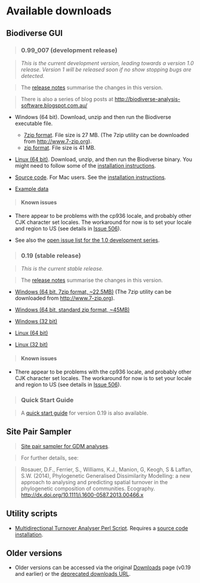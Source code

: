 # Available downloads #




## Biodiverse GUI ##

> ### 0.99\_007 (development release) ###

> _This is the current development version, leading towards a version 1.0 release.  Version 1 will be released soon if no show stopping bugs are detected._

> The [release notes](https://code.google.com/p/biodiverse/wiki/ReleaseNotes#Version_0.99_007) summarise the changes in this version.

> There is also a series of blog posts at http://biodiverse-analysis-software.blogspot.com.au/

  * Windows (64 bit).  Download, unzip and then run the Biodiverse executable file.
    * [7zip format](http://biodiverse.unsw.edu.au/downloads/biodiverse_0.99_007_win64.7z). File size is 27 MB.  (The 7zip utility can be downloaded from http://www.7-zip.org).
    * [zip format](http://biodiverse.unsw.edu.au/downloads/biodiverse_0.99_007_win64.zip). File size is 41 MB.


  * [Linux (64 bit)](http://biodiverse.unsw.edu.au/downloads/biodiverse_0.99_007_linux64.tar.gz).  Download, unzip, and then run the Biodiverse binary.  You might need to follow some of the [installation instructions](https://code.google.com/p/biodiverse/wiki/InstallationLinuxBinary).

  * [Source code](http://biodiverse.unsw.edu.au/downloads/biodiverse_0.99_007_source.zip).  For Mac users.  See the [installation instructions](https://code.google.com/p/biodiverse/wiki/InstallationMacSource).

  * [Example data](http://biodiverse.unsw.edu.au/downloads/biodiverse_0.99_004_example_data.7z)

> #### Known issues ####

  * There appear to be problems with the cp936 locale, and probably other CJK character set locales.  The workaround for now is to set your locale and region to US (see details in [Issue 506](https://code.google.com/p/biodiverse/issues/detail?id=506)).

  * See also the [open issue list for the 1.0 development series](https://code.google.com/p/biodiverse/issues/list?can=2&q=Milestone%3DRelease1.0+&colspec=ID+Type+Status+Priority+Milestone+Owner+Summary&cells=tiles).

> ### 0.19 (stable release) ###

> _This is the current stable release._

> The [release notes](https://code.google.com/p/biodiverse/wiki/ReleaseNotes#Version_0.19) summarise the changes in this version.


  * [Windows (64 bit, 7zip format, ~22.5MB)](http://dl.bintray.com/shawnlaffan/Biodiverse/biodiverse_0.19_win_x64.7z)  (The 7zip utility can be downloaded from http://www.7-zip.org).

  * [Windows (64 bit, standard zip format, ~45MB)](http://biodiverse.unsw.edu.au/downloads/biodiverse_0.19_win_x64.zip)

  * [Windows (32 bit)](http://dl.bintray.com/shawnlaffan/Biodiverse/biodiverse_0.19_win_x32.7z)

  * [Linux (64 bit)](http://dl.bintray.com/shawnlaffan/Biodiverse/biodiverse_0.19_linux_x64.tar.gz)

  * [Linux (32 bit)](http://dl.bintray.com/shawnlaffan/Biodiverse/biodiverse_0.19_linux_x32.tar.gz)

> #### Known issues ####

  * There appear to be problems with the cp936 locale, and probably other CJK character set locales.  The workaround for now is to set your locale and region to US (see details in [Issue 506](https://code.google.com/p/biodiverse/issues/detail?id=506)).


> ### Quick Start Guide ###

> A [quick start guide](http://biodiverse.unsw.edu.au/downloads/Biodiverse_Quick_Start_Guide_0.19.pdf) for version 0.19 is also available.


## Site Pair Sampler ##

> [Site pair sampler for GDM analyses](https://code.google.com/p/biodiverse/downloads/detail?name=site_pair_sample_64bit.7z).

> For further details, see:

> Rosauer, D.F., Ferrier, S., Williams, K.J., Manion, G, Keogh, S & Laffan, S.W. (2014), Phylogenetic Generalised Dissimilarity Modelling: a new approach to analysing and predicting spatial turnover in the phylogenetic composition of communities. Ecography.  http://dx.doi.org/10.1111/j.1600-0587.2013.00466.x


## Utility scripts ##

  * [Multidirectional Turnover Analyser Perl Script](https://code.google.com/p/biodiverse/downloads/detail?name=multidirectional_turnover_analyser.pl).  Requires a [source code installation](Installation.md).


## Older versions ##

  * Older versions can be accessed via the original [Downloads](https://code.google.com/p/biodiverse/downloads/list) page (v0.19 and earlier) or the [deprecated downloads URL](http://biodiverse.unsw.edu.au/downloads/deprecated/).